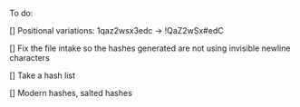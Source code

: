 To do:

[]  Positional variations: 1qaz2wsx3edc -> !QaZ2wSx#edC

[]  Fix the file intake so the hashes generated are not using invisible newline characters

[]  Take a hash list

[]  Modern hashes, salted hashes
